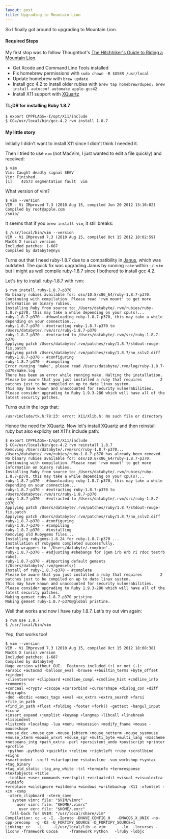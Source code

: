 ```yaml
---
layout: post
title: Upgrading to Mountain Lion
---
```


So I finally got around to upgrading to Mountain Lion.

#### Required Steps

My first stop was to follow Thoughtbot's
[The Hitchhiker's Guide to Riding a Mountain Lion](http://robots.thoughtbot.com/post/27985816073/the-hitchhikers-guide-to-riding-a-mountain-lion).

* Get Xcode and Command Line Tools installed
* Fix homebrew permissions with `sudo chown -R $USER /usr/local`
* Update homebrew with `brew update`
* Install gcc 4.2 to install older rubies with `brew tap homebrew/dupes;
  brew install autoconf automake apple-gcc42`
* Install X11 support with [XQuartz](http://xquartz.macosforge.org/landing)

#### TL;DR for installing Ruby 1.8.7

    $ export CPPFLAGS=-I/opt/X11/include
    $ CC=/usr/local/bin/gcc-4.2 rvm install 1.8.7

#### My little story

Initially I didn't want to install X11 since I didn't think I needed it.

Then I tried to use `vim` (not MacVim, I just wanted to edit a file
quickly) and received:

    $ vim
    Vim: Caught deadly signal SEGV
    Vim: Finished.
    [1]    42573 segmentation fault  vim

What version of vim?

    $ vim --version
    VIM - Vi IMproved 7.3 (2010 Aug 15, compiled Jun 20 2012 13:16:02)
    Compiled by root@apple.com
    /snip/

It seems that if you `brew install vim`, it still breaks:

    $ /usr/local/bin/vim --version
    VIM - Vi IMproved 7.3 (2010 Aug 15, compiled Oct 15 2012 18:02:59)
    MacOS X (unix) version
    Included patches: 1-687
    Compiled by databyte@nyx

Turns out that I need ruby-1.8.7 due to a compatibility in
[Janus](https://github.com/carlhuda/janus), which was outdated. The
quick fix was upgrading Janus by running `rake` within `~/.vim` but I
might as well compile ruby-1.8.7 since I bothered to install gcc 4.2.

Let's try to install ruby-1.8.7 with rvm:

    $ rvm install ruby-1.8.7-p370
    No binary rubies available for: osx/10.8/x86_64/ruby-1.8.7-p370.
    Continuing with compilation. Please read 'rvm mount' to get more information on binary rubies.
    Installing Ruby from source to: /Users/databyte/.rvm/rubies/ruby-1.8.7-p370, this may take a while depending on your cpu(s)...
    ruby-1.8.7-p370 - #downloading ruby-1.8.7-p370, this may take a while depending on your connection...
    ruby-1.8.7-p370 - #extracting ruby-1.8.7-p370 to /Users/databyte/.rvm/src/ruby-1.8.7-p370
    ruby-1.8.7-p370 - #extracted to /Users/databyte/.rvm/src/ruby-1.8.7-p370
    Applying patch /Users/databyte/.rvm/patches/ruby/1.8.7/stdout-rouge-fix.patch
    Applying patch /Users/databyte/.rvm/patches/ruby/1.8.7/no_sslv2.diff
    ruby-1.8.7-p370 - #configuring
    ruby-1.8.7-p370 - #compiling
    Error running 'make', please read /Users/databyte/.rvm/log/ruby-1.8.7-p370/make.log
    There has been an error while running make. Halting the installation.
    Please be aware that you just installed a ruby that requires        2 patches just to be compiled on up to date linux system.
    This may have known and unaccounted for security vulnerabilities.
    Please consider upgrading to Ruby 1.9.3-286 which will have all of the latest security patches.

Turns out in the logs that:

    /usr/include/tk.h:78:23: error: X11/Xlib.h: No such file or directory

Hence the need for XQuartz. Now let's install XQuartz and then reinstall ruby
but also explicity set X11's include path:

    $ export CPPFLAGS=-I/opt/X11/include
    $ CC=/usr/local/bin/gcc-4.2 rvm reinstall 1.8.7
    Removing /Users/databyte/.rvm/src/ruby-1.8.7-p370...
    /Users/databyte/.rvm/rubies/ruby-1.8.7-p370 has already been removed.
    No binary rubies available for: osx/10.8/x86_64/ruby-1.8.7-p370.
    Continuing with compilation. Please read 'rvm mount' to get more information on binary rubies.
    Installing Ruby from source to: /Users/databyte/.rvm/rubies/ruby-1.8.7-p370, this may take a while depending on your cpu(s)...
    ruby-1.8.7-p370 - #downloading ruby-1.8.7-p370, this may take a while depending on your connection...
    ruby-1.8.7-p370 - #extracting ruby-1.8.7-p370 to /Users/databyte/.rvm/src/ruby-1.8.7-p370
    ruby-1.8.7-p370 - #extracted to /Users/databyte/.rvm/src/ruby-1.8.7-p370
    Applying patch /Users/databyte/.rvm/patches/ruby/1.8.7/stdout-rouge-fix.patch
    Applying patch /Users/databyte/.rvm/patches/ruby/1.8.7/no_sslv2.diff
    ruby-1.8.7-p370 - #configuring
    ruby-1.8.7-p370 - #compiling
    ruby-1.8.7-p370 - #installing
    Removing old Rubygems files...
    Installing rubygems-1.8.24 for ruby-1.8.7-p370 ...
    Installation of rubygems completed successfully.
    Saving wrappers to '/Users/databyte/.rvm/bin'.
    ruby-1.8.7-p370 - #adjusting #shebangs for (gem irb erb ri rdoc testrb rake).
    ruby-1.8.7-p370 - #importing default gemsets (/Users/databyte/.rvm/gemsets/)
    Install of ruby-1.8.7-p370 - #complete
    Please be aware that you just installed a ruby that requires        2 patches just to be compiled on up to date linux system.
    This may have known and unaccounted for security vulnerabilities.
    Please consider upgrading to Ruby 1.9.3-286 which will have all of the latest security patches.
    Making gemset ruby-1.8.7-p370 pristine.
    Making gemset ruby-1.8.7-p370@global pristine.

Well that works and now I have ruby 1.8.7. Let's try out vim again:

    $ rvm use 1.8.7
    $ /usr/local/bin/vim

Yep, that works too!

    $ vim --version
    VIM - Vi IMproved 7.3 (2010 Aug 15, compiled Oct 15 2012 18:08:38)
    MacOS X (unix) version
    Included patches: 1-687
    Compiled by databyte@
    Huge version without GUI.  Features included (+) or not (-):
    +arabic +autocmd -balloon_eval -browse ++builtin_terms +byte_offset +cindent
    -clientserver +clipboard +cmdline_compl +cmdline_hist +cmdline_info +comments
    +conceal +cryptv +cscope +cursorbind +cursorshape +dialog_con +diff +digraphs
    -dnd -ebcdic +emacs_tags +eval +ex_extra +extra_search +farsi +file_in_path
    +find_in_path +float +folding -footer +fork() -gettext -hangul_input +iconv
    +insert_expand +jumplist +keymap +langmap +libcall +linebreak +lispindent
    +listcmds +localmap -lua +menu +mksession +modify_fname +mouse -mouseshape
    +mouse_dec -mouse_gpm -mouse_jsbterm +mouse_netterm -mouse_sysmouse
    +mouse_xterm +mouse_urxvt +mouse_sgr +multi_byte +multi_lang -mzscheme
    +netbeans_intg +path_extra -perl +persistent_undo +postscript +printer +profile
     +python -python3 +quickfix +reltime +rightleft +ruby +scrollbind +signs
    +smartindent -sniff +startuptime +statusline -sun_workshop +syntax +tag_binary
    +tag_old_static -tag_any_white -tcl +terminfo +termresponse +textobjects +title
     -toolbar +user_commands +vertsplit +virtualedit +visual +visualextra +viminfo
    +vreplace +wildignore +wildmenu +windows +writebackup -X11 -xfontset -xim -xsmp
     -xterm_clipboard -xterm_save
       system vimrc file: "$VIM/vimrc"
         user vimrc file: "$HOME/.vimrc"
          user exrc file: "$HOME/.exrc"
      fall-back for $VIM: "/usr/local/share/vim"
    Compilation: cc -c -I. -Iproto -DHAVE_CONFIG_H   -DMACOS_X_UNIX -no-cpp-precomp  -g -O2 -U_FORTIFY_SOURCE -D_FORTIFY_SOURCE=1
    Linking: cc   -L.    -L/usr/local/lib -o vim       -lm  -lncurses -liconv -framework Cocoa     -framework Python   -lruby -lobjc

